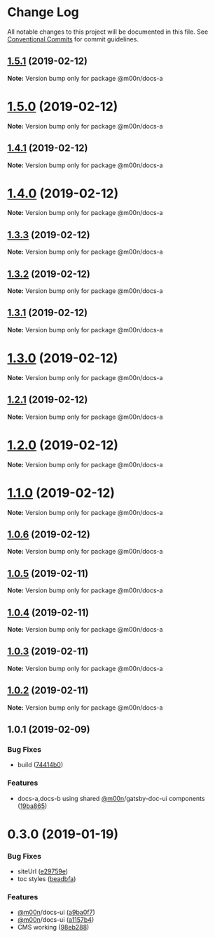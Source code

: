 # Change Log

All notable changes to this project will be documented in this file.
See [Conventional Commits](https://conventionalcommits.org) for commit guidelines.

## [1.5.1](https://github.com/6stars/gatsby-docs/compare/@m00n/docs-a@1.5.0...@m00n/docs-a@1.5.1) (2019-02-12)

**Note:** Version bump only for package @m00n/docs-a

# [1.5.0](https://github.com/6stars/gatsby-docs/compare/@m00n/docs-a@1.4.1...@m00n/docs-a@1.5.0) (2019-02-12)

**Note:** Version bump only for package @m00n/docs-a

## [1.4.1](https://github.com/6stars/gatsby-docs/compare/@m00n/docs-a@1.4.0...@m00n/docs-a@1.4.1) (2019-02-12)

**Note:** Version bump only for package @m00n/docs-a

# [1.4.0](https://github.com/6stars/gatsby-docs/compare/@m00n/docs-a@1.3.3...@m00n/docs-a@1.4.0) (2019-02-12)

**Note:** Version bump only for package @m00n/docs-a

## [1.3.3](https://github.com/6stars/gatsby-docs/compare/@m00n/docs-a@1.3.2...@m00n/docs-a@1.3.3) (2019-02-12)

**Note:** Version bump only for package @m00n/docs-a

## [1.3.2](https://github.com/6stars/gatsby-docs/compare/@m00n/docs-a@1.3.1...@m00n/docs-a@1.3.2) (2019-02-12)

**Note:** Version bump only for package @m00n/docs-a

## [1.3.1](https://github.com/6stars/gatsby-docs/compare/@m00n/docs-a@1.3.0...@m00n/docs-a@1.3.1) (2019-02-12)

**Note:** Version bump only for package @m00n/docs-a

# [1.3.0](https://github.com/6stars/gatsby-docs/compare/@m00n/docs-a@1.2.1...@m00n/docs-a@1.3.0) (2019-02-12)

**Note:** Version bump only for package @m00n/docs-a

## [1.2.1](https://github.com/6stars/gatsby-docs/compare/@m00n/docs-a@1.2.0...@m00n/docs-a@1.2.1) (2019-02-12)

**Note:** Version bump only for package @m00n/docs-a

# [1.2.0](https://github.com/6stars/gatsby-docs/compare/@m00n/docs-a@1.1.0...@m00n/docs-a@1.2.0) (2019-02-12)

**Note:** Version bump only for package @m00n/docs-a

# [1.1.0](https://github.com/6stars/gatsby-docs/compare/@m00n/docs-a@1.0.6...@m00n/docs-a@1.1.0) (2019-02-12)

**Note:** Version bump only for package @m00n/docs-a

## [1.0.6](https://github.com/6stars/gatsby-docs/compare/@m00n/docs-a@1.0.5...@m00n/docs-a@1.0.6) (2019-02-12)

**Note:** Version bump only for package @m00n/docs-a

## [1.0.5](https://github.com/6stars/gatsby-docs/compare/@m00n/docs-a@1.0.4...@m00n/docs-a@1.0.5) (2019-02-11)

**Note:** Version bump only for package @m00n/docs-a

## [1.0.4](https://github.com/6stars/gatsby-docs/compare/@m00n/docs-a@1.0.3...@m00n/docs-a@1.0.4) (2019-02-11)

**Note:** Version bump only for package @m00n/docs-a

## [1.0.3](https://github.com/6stars/gatsby-docs/compare/@m00n/docs-a@1.0.2...@m00n/docs-a@1.0.3) (2019-02-11)

**Note:** Version bump only for package @m00n/docs-a

## [1.0.2](https://github.com/6stars/gatsby-docs/compare/@m00n/docs-a@1.0.1...@m00n/docs-a@1.0.2) (2019-02-11)

**Note:** Version bump only for package @m00n/docs-a

## 1.0.1 (2019-02-09)

### Bug Fixes

- build ([74414b0](https://github.com/6stars/gatsby-docs/commit/74414b0))

### Features

- docs-a,docs-b using shared [@m00n](https://github.com/m00n)/gatsby-doc-ui components ([19ba865](https://github.com/6stars/gatsby-docs/commit/19ba865))

# 0.3.0 (2019-01-19)

### Bug Fixes

- siteUrl ([e29759e](https://github.com/DefiSolutions/Defi-Ui/commit/e29759e))
- toc styles ([beadbfa](https://github.com/DefiSolutions/Defi-Ui/commit/beadbfa))

### Features

- [@m00n](https://github.com/defi)/docs-ui ([a9ba0f7](https://github.com/DefiSolutions/Defi-Ui/commit/a9ba0f7))
- [@m00n](https://github.com/defi)/docs-ui ([a1157b4](https://github.com/DefiSolutions/Defi-Ui/commit/a1157b4))
- CMS working ([98eb288](https://github.com/DefiSolutions/Defi-Ui/commit/98eb288))
